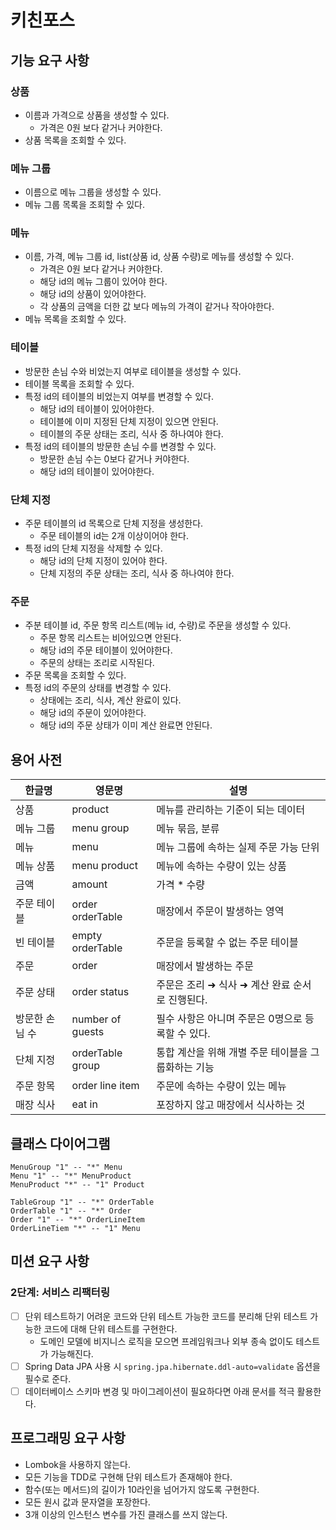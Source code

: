 # 키친포스

## 기능 요구 사항

### 상품
- 이름과 가격으로 상품을 생성할 수 있다. 
  - 가격은 0원 보다 같거나 커야한다.
- 상품 목록을 조회할 수 있다. 

### 메뉴 그룹
- 이름으로 메뉴 그룹을 생성할 수 있다. 
- 메뉴 그룹 목록을 조회할 수 있다. 

### 메뉴
- 이름, 가격, 메뉴 그룹 id, list(상품 id, 상품 수량)로 메뉴를 생성할 수 있다. 
  - 가격은 0원 보다 같거나 커야한다.
  - 해당 id의 메뉴 그룹이 있어야 한다.
  - 해당 id의 상품이 있어야한다.
  - 각 상품의 금액을 더한 값 보다 메뉴의 가격이 같거나 작아야한다.
- 메뉴 목록을 조회할 수 있다. 

### 테이블
- 방문한 손님 수와 비었는지 여부로 테이블을 생성할 수 있다. 
- 테이블 목록을 조회할 수 있다. 
- 특정 id의 테이블의 비었는지 여부를 변경할 수 있다. 
  - 해당 id의 테이블이 있어야한다.
  - 테이블에 이미 지정된 단체 지정이 있으면 안된다.
  - 테이블의 주문 상태는 조리, 식사 중 하나여야 한다.
- 특정 id의 테이블의 방문한 손님 수를 변경할 수 있다. 
  - 방문한 손님 수는 0보다 같거나 커야한다.
  - 해당 id의 테이블이 있어야한다.

### 단체 지정
- 주문 테이블의 id 목록으로 단체 지정을 생성한다.
  - 주문 테이블의 id는 2개 이상이어야 한다.
- 특정 id의 단체 지정을 삭제할 수 있다. 
  - 해당 id의 단체 지정이 있어야 한다.
  - 단체 지정의 주문 상태는 조리, 식사 중 하나여야 한다.

### 주문
- 주분 테이블 id, 주문 항목 리스트(메뉴 id, 수량)로 주문을 생성할 수 있다. 
  - 주문 항목 리스트는 비어있으면 안된다.
  - 해당 id의 주문 테이블이 있어야한다.
  - 주문의 상태는 조리로 시작된다.
- 주문 목록을 조회할 수 있다. 
- 특정 id의 주문의 상태를 변경할 수 있다.
  - 상태에는 조리, 식사, 계산 완료이 있다.
  - 해당 id의 주문이 있어야한다.
  - 해당 id의 주문 상태가 이미 계산 완료면 안된다.

## 용어 사전

| 한글명 | 영문명 | 설명 |
| --- | --- | --- |
| 상품 | product | 메뉴를 관리하는 기준이 되는 데이터 |
| 메뉴 그룹 | menu group | 메뉴 묶음, 분류 |
| 메뉴 | menu | 메뉴 그룹에 속하는 실제 주문 가능 단위 |
| 메뉴 상품 | menu product | 메뉴에 속하는 수량이 있는 상품 |
| 금액 | amount | 가격 * 수량 |
| 주문 테이블 | order orderTable | 매장에서 주문이 발생하는 영역 |
| 빈 테이블 | empty orderTable | 주문을 등록할 수 없는 주문 테이블 |
| 주문 | order | 매장에서 발생하는 주문 |
| 주문 상태 | order status | 주문은 조리 ➜ 식사 ➜ 계산 완료 순서로 진행된다. |
| 방문한 손님 수 | number of guests | 필수 사항은 아니며 주문은 0명으로 등록할 수 있다. |
| 단체 지정 | orderTable group | 통합 계산을 위해 개별 주문 테이블을 그룹화하는 기능 |
| 주문 항목 | order line item | 주문에 속하는 수량이 있는 메뉴 |
| 매장 식사 | eat in | 포장하지 않고 매장에서 식사하는 것 |

## 클래스 다이어그램

```uml
MenuGroup "1" -- "*" Menu
Menu "1" -- "*" MenuProduct
MenuProduct "*" -- "1" Product

TableGroup "1" -- "*" OrderTable
OrderTable "1" -- "*" Order
Order "1" -- "*" OrderLineItem
OrderLineTiem "*" -- "1" Menu
```

## 미션 요구 사항

### 2단계: 서비스 리팩터링

- [ ] 단위 테스트하기 어려운 코드와 단위 테스트 가능한 코드를 분리해 단위 테스트 가능한 코드에 대해 단위 테스트를 구현한다.
  - 도메인 모델에 비지니스 로직을 모으면 프레임워크나 외부 종속 없이도 테스트가 가능해진다.
- [ ] Spring Data JPA 사용 시 `spring.jpa.hibernate.ddl-auto=validate` 옵션을 필수로 준다.
- [ ] 데이터베이스 스키마 변경 및 마이그레이션이 필요하다면 아래 문서를 적극 활용한다.

## 프로그래밍 요구 사항

- Lombok을 사용하지 않는다.
- 모든 기능을 TDD로 구현해 단위 테스트가 존재해야 한다.
- 함수(또는 메서드)의 길이가 10라인을 넘어가지 않도록 구현한다.
- 모든 원시 값과 문자열을 포장한다.
- 3개 이상의 인스턴스 변수를 가진 클래스를 쓰지 않는다.
